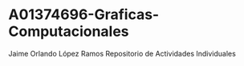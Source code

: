# A01374696-Graficas-Computacionales
Jaime Orlando López Ramos
Repositorio de Actividades Individuales 

